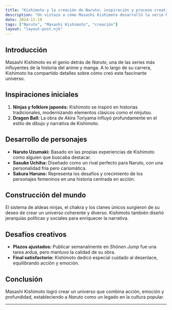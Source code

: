 ```yaml
---
title: "Kishimoto y la creación de Naruto: inspiración y proceso creativo"
description: "Un vistazo a cómo Masashi Kishimoto desarrolló la serie Naruto y las influencias detrás de su creación."
date: 2024-11-19
tags: ["Naruto", "Masashi Kishimoto", "creación"]
layout: "layout-post.njk"
---
```


## Introducción

Masashi Kishimoto es el genio detrás de *Naruto*, una de las series más influyentes de la historia del anime y manga. A lo largo de su carrera, Kishimoto ha compartido detalles sobre cómo creó este fascinante universo.

## Inspiraciones iniciales

1. **Ninjas y folklore japonés:** Kishimoto se inspiró en historias tradicionales, modernizando elementos clásicos como el ninjutsu.
2. **Dragon Ball:** La obra de Akira Toriyama influyó profundamente en el estilo de dibujo y narrativa de Kishimoto.

## Desarrollo de personajes

- **Naruto Uzumaki:** Basado en las propias experiencias de Kishimoto como alguien que buscaba destacar.
- **Sasuke Uchiha:** Diseñado como un rival perfecto para Naruto, con una personalidad fría pero carismática.
- **Sakura Haruno:** Representa los desafíos y crecimiento de los personajes femeninos en una historia centrada en acción.

## Construcción del mundo

El sistema de aldeas ninjas, el chakra y los clanes únicos surgieron de su deseo de crear un universo coherente y diverso. Kishimoto también diseñó jerarquías políticas y sociales para enriquecer la narrativa.

## Desafíos creativos

- **Plazos ajustados:** Publicar semanalmente en *Shōnen Jump* fue una tarea ardua, pero mantuvo la calidad de su obra.
- **Final satisfactorio:** Kishimoto dedicó especial cuidado al desenlace, equilibrando acción y emoción.

## Conclusión

Masashi Kishimoto logró crear un universo que combina acción, emoción y profundidad, estableciendo a *Naruto* como un legado en la cultura popular.

---

